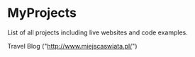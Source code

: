 # MyProjects
List of all projects including live websites and code examples.

Travel Blog ("http://www.miejscaswiata.pl/")
